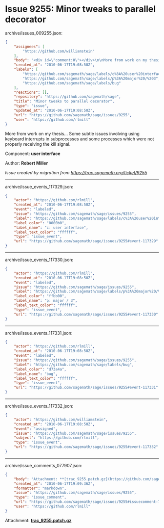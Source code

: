 # Issue 9255: Minor tweaks to parallel decorator

archive/issues_009255.json:
```json
{
    "assignees": [
        "https://github.com/williamstein"
    ],
    "body": "<div id=\"comment:0\"></div>\n\nMore from work on my thesis... Some subtle issues involving using keyboard interrupts in subprocesses and some processes which were not properly receiving the kill signal.\n\nComponent: **user interface**\n\nAuthor: **Robert Miller**\n\n_Issue created by migration from https://trac.sagemath.org/ticket/9255_\n\n",
    "created_at": "2010-06-17T19:08:50Z",
    "labels": [
        "https://github.com/sagemath/sage/labels/c%3A%20user%20interface",
        "https://github.com/sagemath/sage/labels/p%3A%20major%20/%203",
        "https://github.com/sagemath/sage/labels/bug"
    ],
    "reactions": [],
    "repository": "https://github.com/sagemath/sage",
    "title": "Minor tweaks to parallel decorator",
    "type": "issue",
    "updated_at": "2010-06-17T19:08:50Z",
    "url": "https://github.com/sagemath/sage/issues/9255",
    "user": "https://github.com/rlmill"
}
```
<div id="comment:0"></div>

More from work on my thesis... Some subtle issues involving using keyboard interrupts in subprocesses and some processes which were not properly receiving the kill signal.

Component: **user interface**

Author: **Robert Miller**

_Issue created by migration from https://trac.sagemath.org/ticket/9255_





---

archive/issue_events_117329.json:
```json
{
    "actor": "https://github.com/rlmill",
    "created_at": "2010-06-17T19:08:50Z",
    "event": "labeled",
    "issue": "https://github.com/sagemath/sage/issues/9255",
    "label": "https://github.com/sagemath/sage/labels/c%3A%20user%20interface",
    "label_color": "0000b0",
    "label_name": "c: user interface",
    "label_text_color": "ffffff",
    "type": "issue_event",
    "url": "https://github.com/sagemath/sage/issues/9255#event-117329"
}
```



---

archive/issue_events_117330.json:
```json
{
    "actor": "https://github.com/rlmill",
    "created_at": "2010-06-17T19:08:50Z",
    "event": "labeled",
    "issue": "https://github.com/sagemath/sage/issues/9255",
    "label": "https://github.com/sagemath/sage/labels/p%3A%20major%20/%203",
    "label_color": "ffbb00",
    "label_name": "p: major / 3",
    "label_text_color": "ffffff",
    "type": "issue_event",
    "url": "https://github.com/sagemath/sage/issues/9255#event-117330"
}
```



---

archive/issue_events_117331.json:
```json
{
    "actor": "https://github.com/rlmill",
    "created_at": "2010-06-17T19:08:50Z",
    "event": "labeled",
    "issue": "https://github.com/sagemath/sage/issues/9255",
    "label": "https://github.com/sagemath/sage/labels/bug",
    "label_color": "d73a4a",
    "label_name": "bug",
    "label_text_color": "ffffff",
    "type": "issue_event",
    "url": "https://github.com/sagemath/sage/issues/9255#event-117331"
}
```



---

archive/issue_events_117332.json:
```json
{
    "actor": "https://github.com/williamstein",
    "created_at": "2010-06-17T19:08:50Z",
    "event": "assigned",
    "issue": "https://github.com/sagemath/sage/issues/9255",
    "subject": "https://github.com/rlmill",
    "type": "issue_event",
    "url": "https://github.com/sagemath/sage/issues/9255#event-117332"
}
```



---

archive/issue_comments_077907.json:
```json
{
    "body": "Attachment: **[trac_9255.patch.gz](https://github.com/sagemath/sage/files/ticket9255/trac_9255.patch.gz)**",
    "created_at": "2010-06-17T19:09:36Z",
    "formatter": "markdown",
    "issue": "https://github.com/sagemath/sage/issues/9255",
    "type": "issue_comment",
    "url": "https://github.com/sagemath/sage/issues/9255#issuecomment-77907",
    "user": "https://github.com/rlmill"
}
```

Attachment: **[trac_9255.patch.gz](https://github.com/sagemath/sage/files/ticket9255/trac_9255.patch.gz)**
